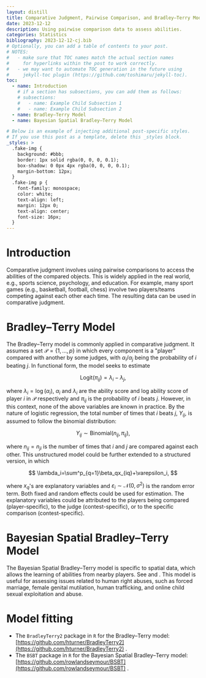 ```yaml
---
layout: distill
title: Comparative Judgment, Pairwise Comparison, and Bradley–Terry Model
date: 2023-12-12 
description: Using pairwise comparison data to assess abilities. 
categories: Statistics
bibliography: 2023-12-12-cj.bib
# Optionally, you can add a table of contents to your post.
# NOTES:
#   - make sure that TOC names match the actual section names
#     for hyperlinks within the post to work correctly.
#   - we may want to automate TOC generation in the future using
#     jekyll-toc plugin (https://github.com/toshimaru/jekyll-toc).
toc:
  - name: Introduction
    # if a section has subsections, you can add them as follows:
    # subsections:
    #   - name: Example Child Subsection 1
    #   - name: Example Child Subsection 2
  - name: Bradley–Terry Model
  - name: Bayesian Spatial Bradley–Terry Model

# Below is an example of injecting additional post-specific styles.
# If you use this post as a template, delete this _styles block.
_styles: >
  .fake-img {
    background: #bbb;
    border: 1px solid rgba(0, 0, 0, 0.1);
    box-shadow: 0 0px 4px rgba(0, 0, 0, 0.1);
    margin-bottom: 12px;
  }
  .fake-img p {
    font-family: monospace;
    color: white;
    text-align: left;
    margin: 12px 0;
    text-align: center;
    font-size: 16px;
  }
---
```


# Introduction

Comparative judgment involves using pairwise comparisons to access the abilities of the compared objects. This is widely applied in the real world, e.g., sports science, psychology, and education. For example, many sport games (e.g., basketball, football, chess) involve two players/teams competing against each other each time. The resulting data can be used in comparative judgment. 

# Bradley–Terry Model

The Bradley–Terry model <d-cite key="btorigin"></d-cite> is commonly applied in comparative judgment. It assumes a set $\mathcal{P}=\left\{1,\dots,p\right\}$ in which every component is a "player" compared with another by some judges, with $\alpha_i/\alpha_j$ being the probability of $i$ beating $j$. In functional form, the model seeks to estimate 

$$
\text{Logit}(\pi_{ij}) = \lambda_i-\lambda_j,
$$

where $\lambda_i=\log\left(\alpha_i\right)$, $\alpha_i$ and $\lambda_i$ are the ability score and log ability score of player $i$ in $\mathcal{P}$ respectively and $\pi_{ij}$ is the probability of $i$ beats $j$. However, in this context, none of the above variables are known in practice. By the nature of logistic regression, the total number of times that $i$ beats $j$, $Y_{ij}$, is assumed to follow the binomial distribution: 

$$
Y_{ij}\sim\text{Binomial}\left(n_{ij},\pi_{ij}\right), 
$$

where $n_{ij}=n_{ji}$ is the number of times that $i$ and $j$ are compared against each other. This unstructured model could be further extended to a structured version, in which 

$$
\lambda_i=\sum^p_{q=1}\beta_qx_{iq}+\varepsilon_i,
$$

where $x_q$'s are explanatory variables and $\varepsilon_i\sim\mathcal{N}\left(0,\sigma^2\right)$ is the random error term. Both fixed and random effects could be used for estimation. The explanatory variables could be attributed to the players being compared (player-specific), to the judge (contest-specific), or to the specific comparison (contest-specific). 

# Bayesian Spatial Bradley–Terry Model

The Bayesian Spatial Bradley–Terry model is specific to spatial data, which allows the learning of abilities from nearby players. See <d-cite key="rowland2022"></d-cite> and <d-cite key="rowlandt"></d-cite>. This model is useful for assessing issues related to human right abuses, such as forced marriage, female genital mutilation, human trafficking, and online child sexual exploitation and abuse. 

# Model fitting

* The `BradleyTerry2` package in `R` for the Bradley–Terry model: [https://github.com/hturner/BradleyTerry2](https://github.com/hturner/BradleyTerry2) <d-cite key="firth2012"></d-cite>.
* The `BSBT` package in `R` for the Bayesian Spatial Bradley–Terry model: [https://github.com/rowlandseymour/BSBT](https://github.com/rowlandseymour/BSBT) <d-cite key="bsbt"></d-cite>.
